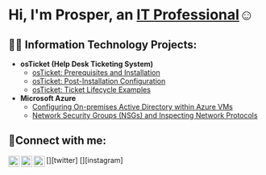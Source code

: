 <h1>Hi, I'm Prosper, an <a href="https://linkedin.com/in/prosperab">IT Professional</a>☺</h1>

<h2>👨‍💻 Information Technology Projects:</h2>

- <b>osTicket (Help Desk Ticketing System)</b>
  - [osTicket: Prerequisites and Installation](https://github.com/prosper87ab/osticket-prereqs)
  - [osTicket: Post-Installation Configuration](https://github.com/prosper87ab/post-install-config)
  - [osTicket: Ticket Lifecycle Examples](https://github.com/prosper87ab/ticket-lifecycle)
- <b>Microsoft Azure</b>
  - [Configuring On-premises Active Directory within Azure VMs](https://github.com/prosper87ab/configure-ad)
  - [Network Security Groups (NSGs) and Inspecting Network Protocols](https://github.com/prosper87ab/azure-network-protocols)

<h2>🤳Connect with me:</h2>

[<img align="left" alt="Josh | Twitter" width="22px" src="https://cdn.jsdelivr.net/npm/simple-icons@v3/icons/twitter.svg" />][twitter]
[<img align="left" alt="Josh | LinkedIn" width="22px" src="https://cdn.jsdelivr.net/npm/simple-icons@v3/icons/linkedin.svg" />][linkedin]
[<img align="left" alt="Josh | Instagram" width="22px" src="https://cdn.jsdelivr.net/npm/simple-icons@v3/icons/instagram.svg" />][instagram]

[linkedin]: https://linkedin.com/in/prosperab
